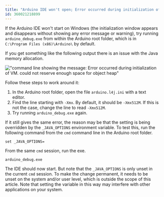 ```yaml
---
title: "Arduino IDE won't open; Error occurred during initialization of VM"
id: 360021218899
---
```


If the Arduino IDE won't start on Windows (the initialization window appears and disappears without showing any error message or warning), try running `arduino_debug.exe` from within the Arduino root folder, which is in `C:\Program Files (x86)\Arduino\` by default.

If you get something like the following output there is an issue with the Java memory allocation.

!["command line showing the message: Error occurred during initialization of VM. could not reserve enough space for object heap"](img/Xmg.png "Error output in cmd")

Follow these steps to work around it:

1. In the Arduino root folder, open the file `arduino.l4j.ini` with a text editor.
2. Find the line starting with `-Xmx`. By default, it should be `-Xmx512M`. If this is not the case, change the line to read `-Xmx512M`.
3. Try running `arduino_debug.exe` again.

If it still gives the same error, the reason may be that the setting is being overridden by the `_JAVA_OPTIONS` environment variable. To test this, run the following command from the `cmd` command line in the Arduino root folder.

```
set _JAVA_OPTIONS=
```

From the same `cmd` session, run the exe.

```
arduino_debug.exe
```

The IDE should now start. But note that the `_JAVA_OPTIONS` is only unset in the current `cmd` session. To make the change permanent, it needs to be unset on the system and/or user level, which is outside the scope of this article. Note that setting the variable in this way may interfere with other applications on your system.
